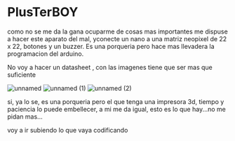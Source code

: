 # PlusTerBOY



como no se me da la gana ocuparme de cosas mas importantes me dispuse a hacer este aparato del mal,
yconecte un nano a una matriz neopixel de 22 x 22, botones y un buzzer.
Es una porqueria pero hace mas llevadera la programacion del arduino.


No voy a hacer un datasheet , con las imagenes tiene que ser mas que suficiente 



![unnamed](https://github.com/user-attachments/assets/e1a0d8ee-16f6-460a-9db6-29f6079096b7)
![unnamed (1)](https://github.com/user-attachments/assets/587e902b-6c26-4078-8ba3-934df7487d66)
![unnamed (2)](https://github.com/user-attachments/assets/a87df6fb-db43-45cf-817d-04d6c73026d9)

si, ya lo se, es una porqueria pero el que tenga una impresora 3d, tiempo y paciencia lo puede embellecer,
a mi me da igual, esto es lo que hay...no me pidan mas...


voy a ir subiendo lo que vaya codificando
